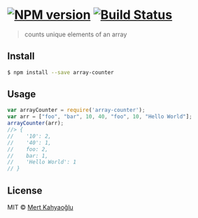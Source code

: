 #  [![NPM version][npm-image]][npm-url] [![Build Status][travis-image]][travis-url]

> counts unique elements of an array


## Install

```sh
$ npm install --save array-counter
```


## Usage

```js
var arrayCounter = require('array-counter');
var arr = ["foo", "bar", 10, 40, "foo", 10, "Hello World"];
arrayCounter(arr);
//> {
//    '10': 2,
//    '40': 1,
//    foo: 2,
//    bar: 1,
//    'Hello World': 1
// }
```


## License

MIT © [Mert Kahyaoğlu](http://mertkahyaoglu.github.io/)

[npm-image]: https://badge.fury.io/js/array-counter.svg
[npm-url]: https://npmjs.org/package/array-counter
[travis-image]: https://travis-ci.org/mertkahyaoglu/array-counter.svg?branch=master
[travis-url]: https://travis-ci.org/mertkahyaoglu/array-counter
